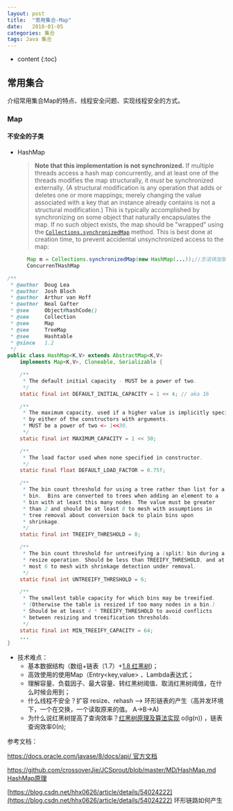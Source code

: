 ```yaml
---
layout: post
title:  "常用集合-Map"
date:   2018-01-05
categories: 集合
tags: Java 集合
---
```


* content
{:toc}
## 常用集合

 介绍常用集合Map的特点、线程安全问题、实现线程安全的方式。



 ### Map
 #### 不安全的子类

- HashMap

  >**Note that this implementation is not synchronized.** If multiple threads access a hash map concurrently, and at least one of the threads modifies the map structurally, it *must* be synchronized externally. (A structural modification is any operation that adds or deletes one or more mappings; merely changing the value associated with a key that an instance already contains is not a structural modification.) This is typically accomplished by synchronizing on some object that naturally encapsulates the map. If no such object exists, the map should be "wrapped" using the [`Collections.synchronizedMap`](https://docs.oracle.com/javase/8/docs/api/java/util/Collections.html#synchronizedMap-java.util.Map-) method. This is best done at creation time, to prevent accidental unsynchronized access to the map:

  ```java
     Map m = Collections.synchronizedMap(new HashMap(...));//方法块加锁
     ConcurrenTHashMap
  ```

```java
/**
 * @author  Doug Lea
 * @author  Josh Bloch
 * @author  Arthur van Hoff
 * @author  Neal Gafter
 * @see     Object#hashCode()
 * @see     Collection
 * @see     Map
 * @see     TreeMap
 * @see     Hashtable
 * @since   1.2
 */
public class HashMap<K,V> extends AbstractMap<K,V>
    implements Map<K,V>, Cloneable, Serializable {

    /**
     * The default initial capacity - MUST be a power of two.
     */
    static final int DEFAULT_INITIAL_CAPACITY = 1 << 4; // aka 16

    /**
     * The maximum capacity, used if a higher value is implicitly specified
     * by either of the constructors with arguments.
     * MUST be a power of two <= 1<<30.
     */
    static final int MAXIMUM_CAPACITY = 1 << 30;

    /**
     * The load factor used when none specified in constructor.
     */
    static final float DEFAULT_LOAD_FACTOR = 0.75f;

    /**
     * The bin count threshold for using a tree rather than list for a
     * bin.  Bins are converted to trees when adding an element to a
     * bin with at least this many nodes. The value must be greater
     * than 2 and should be at least 8 to mesh with assumptions in
     * tree removal about conversion back to plain bins upon
     * shrinkage.
     */
    static final int TREEIFY_THRESHOLD = 8;

    /**
     * The bin count threshold for untreeifying a (split) bin during a
     * resize operation. Should be less than TREEIFY_THRESHOLD, and at
     * most 6 to mesh with shrinkage detection under removal.
     */
    static final int UNTREEIFY_THRESHOLD = 6;

    /**
     * The smallest table capacity for which bins may be treeified.
     * (Otherwise the table is resized if too many nodes in a bin.)
     * Should be at least 4 * TREEIFY_THRESHOLD to avoid conflicts
     * between resizing and treeification thresholds.
     */
    static final int MIN_TREEIFY_CAPACITY = 64;
	...
}
```

- 技术难点：
  - 基本数据结构（数组+链表（1.7）+[1.8 红黑树](https://baike.baidu.com/item/%E7%BA%A2%E9%BB%91%E6%A0%91/2413209?fr=aladdin))；
  - 高效使用的使用Map（Entry<key,value> 、Lambda表达式；
  - 理解容量、负载因子、最大容量、转红黑树阈值、取消红黑树阈值，在什么时候会用到；
  - 什么线程不安全？扩容 resize、rehash   --> 环形链表的产生（高并发环境下，一个在交换，一个读取原来的值。 A->B->A)
  - 为什么说红黑树提高了查询效率？[红黑树原理及算法实现](https://www.cnblogs.com/skywang12345/p/3245399.html) o(lg(n)) ，链表查询效率0(n);







参考文档：

[https://docs.oracle.com/javase/8/docs/api/ 官方文档](https://docs.oracle.com/javase/8/docs/api/)

[https://github.com/crossoverJie/JCSprout/blob/master/MD/HashMap.md HashMap原理](https://github.com/crossoverJie/JCSprout/blob/master/MD/HashMap.md)

[https://blog.csdn.net/hhx0626/article/details/54024222](https://blog.csdn.net/hhx0626/article/details/54024222) 环形链路如何产生


